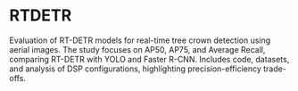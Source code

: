 # RTDETR
Evaluation of RT-DETR models for real-time tree crown detection using aerial images. The study focuses on AP50, AP75, and Average Recall, comparing RT-DETR with YOLO and Faster R-CNN. Includes code, datasets, and analysis of DSP configurations, highlighting precision-efficiency trade-offs.
